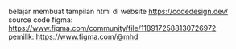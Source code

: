 belajar membuat tampilan html di website https://codedesign.dev/   
source code figma: https://www.figma.com/community/file/1189172588130726972    
pemilik: https://www.figma.com/@mhd
